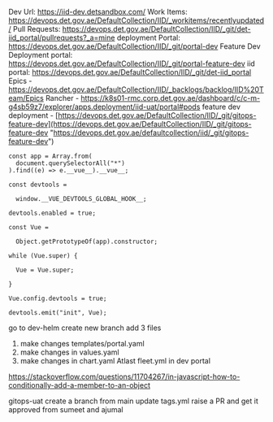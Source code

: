 
Dev Url: https://iid-dev.detsandbox.com/
Work Items: https://devops.det.gov.ae/DefaultCollection/IID/_workitems/recentlyupdated/
Pull Requests: https://devops.det.gov.ae/DefaultCollection/IID/_git/det-iid_portal/pullrequests?_a=mine
deployment Portal: https://devops.det.gov.ae/DefaultCollection/IID/_git/portal-dev
Feature Dev Deployment portal: https://devops.det.gov.ae/DefaultCollection/IID/_git/portal-feature-dev
iid portal: https://devops.det.gov.ae/DefaultCollection/IID/_git/det-iid_portal
Epics - https://devops.det.gov.ae/DefaultCollection/IID/_backlogs/backlog/IID%20Team/Epics
Rancher - https://k8s01-rmc.corp.det.gov.ae/dashboard/c/c-m-g4sb59z7/explorer/apps.deployment/iid-uat/portal#pods
feature dev deployment - [https://devops.det.gov.ae/DefaultCollection/IID/_git/gitops-feature-dev](https://devops.det.gov.ae/DefaultCollection/IID/_git/gitops-feature-dev "https://devops.det.gov.ae/defaultcollection/iid/_git/gitops-feature-dev")




```
const app = Array.from(
  document.querySelectorAll("*")
).find((e) => e.__vue__).__vue__;

const devtools =

  window.__VUE_DEVTOOLS_GLOBAL_HOOK__;

devtools.enabled = true;

const Vue =

  Object.getPrototypeOf(app).constructor;

while (Vue.super) {

  Vue = Vue.super;

}

Vue.config.devtools = true;

devtools.emit("init", Vue);
```



go to dev-helm
create new branch add 3 files
1. make changes templates/portal.yaml
2. make changes in values.yaml
3. make changes in chart.yaml
Atlast fleet.yml in dev portal

https://stackoverflow.com/questions/11704267/in-javascript-how-to-conditionally-add-a-member-to-an-object




gitops-uat
create a branch from main
update tags.yml
raise a PR and get it approved from sumeet and ajumal
